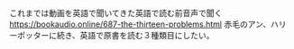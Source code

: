 これまでは動画を英語で聞いてきた英語で読む前音声で聞く　https://bookaudio.online/687-the-thirteen-problems.html 赤毛のアン、ハリーポッターに続き、英語で原書を読む３種類目にしたい。
